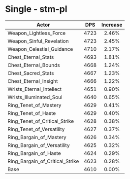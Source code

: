# Single - stm-pl
| Actor | DPS | Increase |
|---|:---:|:---:|
|Weapon_Lightless_Force|4723|2.46%|
|Weapon_Sinful_Revelation|4723|2.45%|
|Weapon_Celestial_Guidance|4710|2.17%|
|Chest_Eternal_Stats|4693|1.81%|
|Chest_Eternal_Bounds|4668|1.24%|
|Chest_Sacred_Stats|4667|1.23%|
|Chest_Eternal_Insight|4666|1.22%|
|Wrists_Eternal_Intellect|4651|0.90%|
|Wrists_Illuminated_Soul|4640|0.65%|
|Ring_Tenet_of_Mastery|4629|0.41%|
|Ring_Tenet_of_Haste|4629|0.40%|
|Ring_Tenet_of_Critical_Strike|4628|0.38%|
|Ring_Tenet_of_Versatility|4627|0.37%|
|Ring_Bargain_of_Mastery|4626|0.34%|
|Ring_Bargain_of_Versatility|4625|0.32%|
|Ring_Bargain_of_Haste|4624|0.29%|
|Ring_Bargain_of_Critical_Strike|4623|0.28%|
|Base|4610|0.00%|
